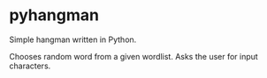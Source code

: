 # pyhangman
Simple hangman written in Python. 

Chooses random word from a given wordlist.
Asks the user for input characters.

